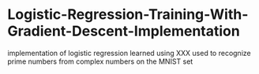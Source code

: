 # Logistic-Regression-Training-With-Gradient-Descent-Implementation
implementation of logistic regression learned using XXX used to recognize prime numbers from complex numbers on the MNIST set
